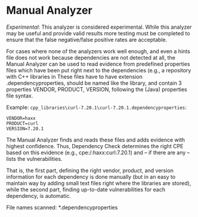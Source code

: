 Manual Analyzer
===============

*Experimental*: This analyzer is considered experimental. While this analyzer may 
be useful and provide valid results more testing must be completed to ensure that
the false negative/false positive rates are acceptable. 

For cases where none of the analyzers work well enough, and even a hints file does
not work because dependencies are not detected at all, the Manual Analyzer can be
used to read evidence from predefined properties files which have been put right
next to the dependencies (e.g., a repository with C++ libraries in 
These files have to have extension .dependencyproperties, should be named like the 
library, and contain 3 properties VENDOR, PRODUCT, VERSION, following the (Java) 
properties file syntax.

Example: `cpp_libraries\curl-7.20.1\curl-7.20.1.dependencyproperties`:
```
VENDOR=haxx
PRODUCT=curl
VERSION=7.20.1
```

The Manual Analyzer finds and reads these files and adds evidence with highest 
confidence. Thus, Dependency Check determines the right CPE based on this evidence 
(e.g., cpe:/:haxx:curl:7.20.1) and – if there are any – lists the vulnerabilities.

That is, the first part, defining the right vendor, product, and version 
information for each dependency is done manually (but in an easy to maintain way by 
adding small text files right where the libraries are stored), while the second part, 
finding up-to-date vulnerabilities for each dependency, is automatic. 

File names scanned: *.dependencyproperties
